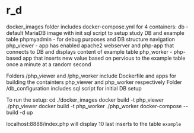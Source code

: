 # r_d
docker_images folder includes docker-compose.yml for 4 containers:
db - default MariaDB image with init sql script to setup study DB and example table
phpmyadmin - for debug purposes and DB structure navigation
php_viewer - app has enabled apache2 webserver and php-app that connects to DB and displays content of example table
php_worker - php-based app that inserts new value based on pervious to the example table once a minute at a random second

Folders /php_viewer and /php_worker include Dockerfile and apps for building the containters php_viewer and php_worker respectively
Folder /db_configuration includes sql script for initial DB setup

To run the setup:
cd ./docker_images
docker build -t php_viewer ./php_viewer
docker build -t php_worker ./php_worker
docker-compose --build -d up

localhost:8888/index.php will display 10 last inserts to the table `example`
